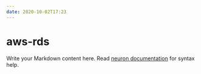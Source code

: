 ```yaml
---
date: 2020-10-02T17:23
---
```


# aws-rds

Write your Markdown content here. Read [neuron documentation](https://neuron.zettel.page/2011404.html) for syntax help.

